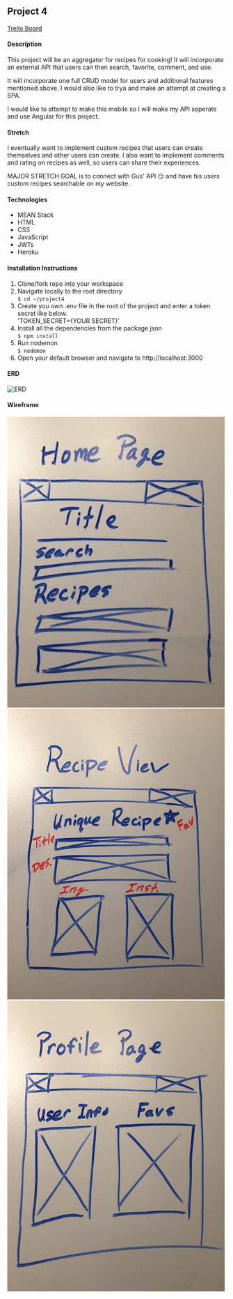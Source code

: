 ## Project 4

<a href="https://trello.com/b/qLBdKunb/project-4">Trello Board</a>

#### Description
This project will be an aggregator for recipes for cooking! It will incorporate an external API that users can then search, favorite, comment, and use.

It will incorporate one full CRUD model for users and additional features mentioned above. I would also like to trya and make an attempt at creating a SPA.

I would like to attempt to make this mobile so I will make my API seperate and use Angular for this project.

#### Stretch

I eventually want to implement custom recipes that users can create themselves and other users can create. I also want to implement comments and rating on recipes as well, so users can share their experiences.

MAJOR STRETCH GOAL is to connect with Gus' API 😏 and have his users custom recipes searchable on my website.

#### Technologies
<ul>
<li>MEAN Stack</li>
<li>HTML</li>
<li>CSS</li>
<li>JavaScript</li>
<li>JWTs</li>
<li>Heroku</li>
</ul>

#### Installation Instructions

1. Clone/fork repo into your workspace
2. Navigate locally to the root directory<br>
`$ cd ~/project4`
3. Create you own .env file in the root of the project and enter a token secret like below.<br>
'TOKEN_SECRET={YOUR SECRET}'
4. Install all the dependencies from the package json <br>
`$ npm install`
5. Run nodemon <br>
`$ nodemon`
6. Open your default browser and navigate to http://localhost:3000<br>


#### ERD
![ERD](./images/erd.png)


#### Wireframe
![Home_Page](./images/homepage.JPG)
![Home_Page](./images/recipepage.JPG)
![Home_Page](./images/profilepage.JPG)
